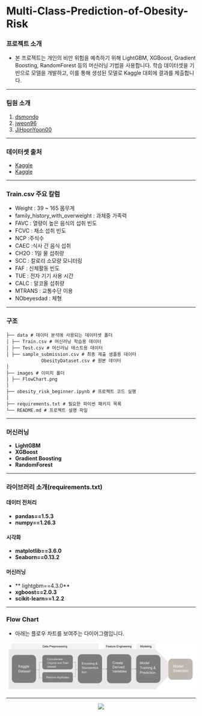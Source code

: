 # Multi-Class-Prediction-of-Obesity-Risk

### 프로젝트 소개
- 본 프로젝트는 개인의 비만 위험을 예측하기 위해 LightGBM, XGBoost, Gradient Boosting, RandomForest 등의 머신러닝 기법을 사용합니다. 학습 데이터셋을 기반으로 모델을 개발하고, 이를 통해 생성된 모델로 Kaggle 대회에 결과를 제출합니다.

---
### 팀원 소개
1. [dsmondo](https://github.com/dsmondo)
2. [jweon96](https://github.com/jweon96)
3. [JiHoonYoon00](https://github.com/JiHoonYoon00)
---
### 데이터셋 출처
- [Kaggle](https://www.kaggle.com/competitions/playground-series-s4e2/data)
- [Kaggle](https://www.kaggle.com/datasets/aravindpcoder/obesity-or-cvd-risk-classifyregressorcluster)
---
### Train.csv 주요 칼럼
- Weight : 39 ~ 165 몸무게
- family_history_with_overweight : 과체중 가족력
- FAVC : 열량이 높은 음식의 섭취 빈도
- FCVC : 채소 섭취 빈도
- NCP :주식수
- CAEC :식사 간 음식 섭취
- CH2O : 1일 물 섭취량
- SCC : 칼로리 소모량 모니터링
- FAF : 신체활동 빈도
- TUE : 전자 기기 사용 시간
- CALC : 알코올 섭취량
- MTRANS : 교통수단 이용
- NObeyesdad : 체형
---
### 구조
```
├── data # 데이터 분석에 사용되는 데이터셋 폴더
│ ├── Train.csv # 머신러닝 학습용 데이터
│ ├── Test.csv # 머신러닝 테스트용 데이터
│ ├── sample_submission.csv # 최종 제출 샘플용 데이터
             ObesityDataset.csv # 원본 데이터
│ 
├── images # 이미지 폴더
│ ├── FlowChart.png
│   
├── obesity_risk_beginner.ipynb # 프로젝트 코드 실행
│ 
├── requirements.txt # 필요한 파이썬 패키지 목록
└── README.md # 프로젝트 설명 파일
```
---
###  머신러닝
- **LightGBM** 
- **XGBoost** 
- **Gradient Boosting** 
- **RandomForest** 
---
### 라이브러리 소개(requirements.txt)
#### 데이터 전처리      
- **pandas==1.5.3**
- **numpy==1.26.3**
#### 시각화
- **matplotlib==3.6.0**
- **Seaborn==0.13.2**
#### 머신러닝
- ** lightgbm==4.3.0**
- **xgboost==2.0.3**
- **scikit-learn==1.2.2**
---
### Flow Chart
- 아래는 플로우 차트를 보여주는 다이어그램입니다.
<img src="https://github.com/JiHoonYoon00/Multi-Class-Prediction-of-Obesity-Risk/blob/main/images/FlowChart.png"/>

---
<p align="center">
   <img src="https://img.shields.io/badge/language-python-blue?style"/>
</p>

